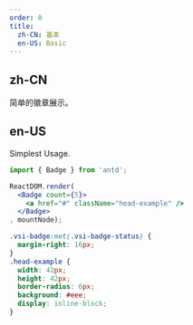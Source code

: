 ```yaml
---
order: 0
title:
  zh-CN: 基本
  en-US: Basic
---
```


## zh-CN

简单的徽章展示。

## en-US

Simplest Usage.

````jsx
import { Badge } from 'antd';

ReactDOM.render(
  <Badge count={5}>
    <a href="#" className="head-example" />
  </Badge>
, mountNode);
````

````css
.vsi-badge:not(.vsi-badge-status) {
  margin-right: 16px;
}
.head-example {
  width: 42px;
  height: 42px;
  border-radius: 6px;
  background: #eee;
  display: inline-block;
}
````
